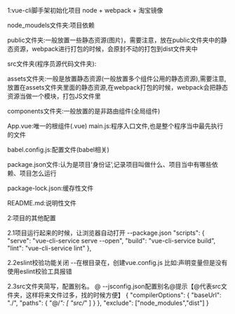 1:vue-cli脚手架初始化项目
node + webpack + 淘宝镜像

node_moudels文件夹:项目依赖

public文件夹:一般放置一些静态资源(图片)，需要注意，放在public文件夹中的静态资源，webpack进行打包的时候，会原封不动的打包到dist文件夹中

src文件夹(程序员源代码文件夹):

   assets文件夹:一般是放置静态资源(一般放置多个组件公用的静态资源),需要注意,放置在assets文件夹里面的静态资源,在webpack打包的时候，webpack会把静态资源当做一个模块，打包JS文件里

   components文件夹:一般放置的是非路由组件(全局组件)

   App.vue:唯一的根组件(.vue)
   main.js:程序入口文件,也是整个程序当中最先执行的文件

babel.config.js:配置文件(babel相关)

package.json文件:认为是项目‘身份证’,记录项目叫做什么、项目当中有哪些依赖、项目怎么运行

package-lock.json:缓存性文件

README.md:说明性文件

2:项目的其他配置

2.1项目运行起来的时候，让浏览器自动打开
--package.json
   "scripts": {
    "serve": "vue-cli-service serve --open",
    "build": "vue-cli-service build",
    "lint": "vue-cli-service lint"
  },

2.2eslint校验功能关闭
--在根目录在，创建vue.config.js
比如:声明变量但是没有使用eslint校验工具报错

2.3src文件夹简写，配置别名。 @
--jsconfig.json配置别名@提示【@代表src文件夹，这样将来文件过多，找的时候方便】
{
  "compilerOptions": {
    "baseUrl": "./",
    "paths": {
      "@/*": [
        "src/*"
      ]
    }
  },
  "exclude": ["node_modules","dist"]
}
